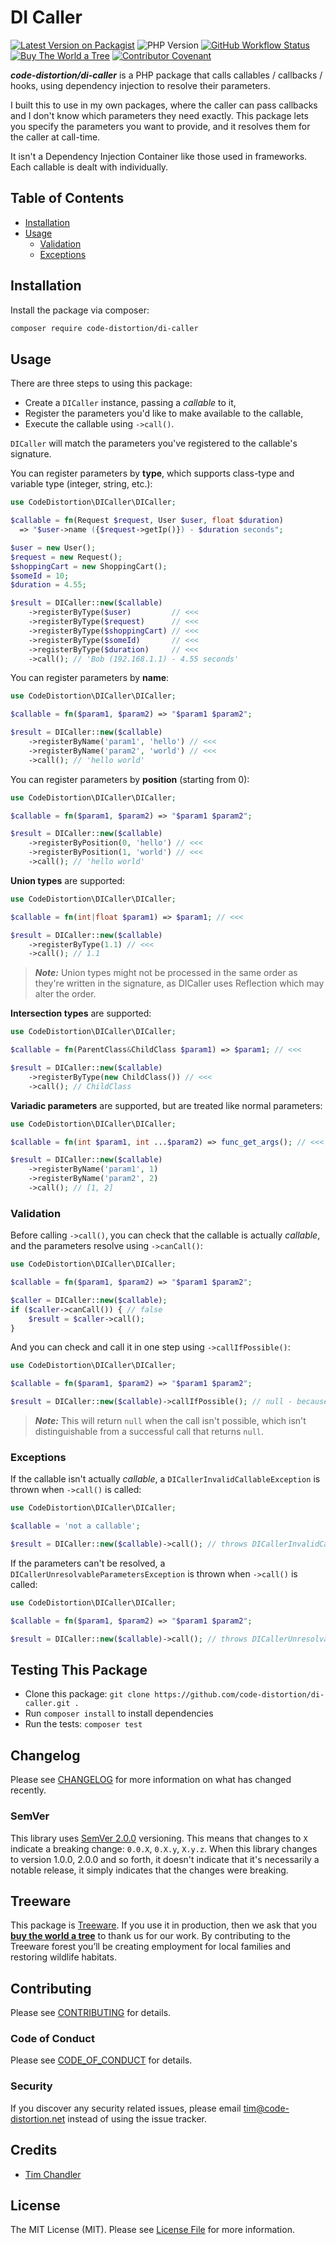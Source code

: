 # DI Caller

[![Latest Version on Packagist](https://img.shields.io/packagist/v/code-distortion/di-caller.svg?style=flat-square)](https://packagist.org/packages/code-distortion/di-caller)
![PHP Version](https://img.shields.io/badge/PHP-7.0%20to%208.4-blue?style=flat-square)
[![GitHub Workflow Status](https://img.shields.io/github/actions/workflow/status/code-distortion/di-caller/run-tests.yml?branch=main&style=flat-square)](https://github.com/code-distortion/di-caller/actions)
[![Buy The World a Tree](https://img.shields.io/badge/treeware-%F0%9F%8C%B3-lightgreen?style=flat-square)](https://plant.treeware.earth/code-distortion/di-caller)
[![Contributor Covenant](https://img.shields.io/badge/contributor%20covenant-v2.1%20adopted-ff69b4.svg?style=flat-square)](.github/CODE_OF_CONDUCT.md)

***code-distortion/di-caller*** is a PHP package that calls callables / callbacks / hooks, using dependency injection to resolve their parameters.

I built this to use in my own packages, where the caller can pass callbacks and I don't know which parameters they need exactly. This package lets you specify the parameters you want to provide, and it resolves them for the caller at call-time.

It isn't a Dependency Injection Container like those used in frameworks. Each callable is dealt with individually.



## Table of Contents

- [Installation](#installation)
- [Usage](#usage)
  - [Validation](#validation)
  - [Exceptions](#exceptions)



## Installation

Install the package via composer:

``` bash
composer require code-distortion/di-caller
```



## Usage

There are three steps to using this package:

- Create a `DICaller` instance, passing a *callable* to it,
- Register the parameters you'd like to make available to the callable,
- Execute the callable using `->call()`.

`DICaller` will match the parameters you've registered to the callable's signature.

You can register parameters by **type**, which supports class-type and variable type (integer, string, etc.):

```php
use CodeDistortion\DICaller\DICaller;

$callable = fn(Request $request, User $user, float $duration)
  => "$user->name ({$request->getIp()}) - $duration seconds";

$user = new User();
$request = new Request();
$shoppingCart = new ShoppingCart();
$someId = 10;
$duration = 4.55;

$result = DICaller::new($callable)
    ->registerByType($user)         // <<<
    ->registerByType($request)      // <<<
    ->registerByType($shoppingCart) // <<<
    ->registerByType($someId)       // <<<
    ->registerByType($duration)     // <<<
    ->call(); // 'Bob (192.168.1.1) - 4.55 seconds'
```

You can register parameters by **name**:

```php
use CodeDistortion\DICaller\DICaller;

$callable = fn($param1, $param2) => "$param1 $param2";

$result = DICaller::new($callable)
    ->registerByName('param1', 'hello') // <<<
    ->registerByName('param2', 'world') // <<<
    ->call(); // 'hello world'
```

You can register parameters by **position** (starting from 0):

```php
use CodeDistortion\DICaller\DICaller;

$callable = fn($param1, $param2) => "$param1 $param2";

$result = DICaller::new($callable)
    ->registerByPosition(0, 'hello') // <<<
    ->registerByPosition(1, 'world') // <<<
    ->call(); // 'hello world'
```

**Union types** are supported:

```php
use CodeDistortion\DICaller\DICaller;

$callable = fn(int|float $param1) => $param1; // <<<

$result = DICaller::new($callable)
    ->registerByType(1.1) // <<<
    ->call(); // 1.1
```

> ***Note:*** Union types might not be processed in the same order as they're written in the signature, as DICaller uses Reflection which may alter the order.

**Intersection types** are supported:

```php
use CodeDistortion\DICaller\DICaller;

$callable = fn(ParentClass&ChildClass $param1) => $param1; // <<<

$result = DICaller::new($callable)
    ->registerByType(new ChildClass()) // <<<
    ->call(); // ChildClass
```

**Variadic parameters** are supported, but are treated like normal parameters:

```php
use CodeDistortion\DICaller\DICaller;

$callable = fn(int $param1, int ...$param2) => func_get_args(); // <<<

$result = DICaller::new($callable)
    ->registerByName('param1', 1)
    ->registerByName('param2', 2)
    ->call(); // [1, 2]
```



### Validation

Before calling `->call()`, you can check that the callable is actually *callable*, and the parameters resolve using `->canCall()`:

```php
use CodeDistortion\DICaller\DICaller;

$callable = fn($param1, $param2) => "$param1 $param2";

$caller = DICaller::new($callable);
if ($caller->canCall()) { // false
    $result = $caller->call();
}
```

And you can check and call it in one step using `->callIfPossible()`:

```php
use CodeDistortion\DICaller\DICaller;

$callable = fn($param1, $param2) => "$param1 $param2";

$result = DICaller::new($callable)->callIfPossible(); // null - because $param1 and $param2 are unresolved
```

> ***Note:*** This will return `null` when the call isn't possible, which isn't distinguishable from a successful call that returns `null`.



### Exceptions

If the callable isn't actually *callable*, a `DICallerInvalidCallableException` is thrown when `->call()` is called:

```php
use CodeDistortion\DICaller\DICaller;

$callable = 'not a callable';

$result = DICaller::new($callable)->call(); // throws DICallerInvalidCallableException
```

If the parameters can't be resolved, a `DICallerUnresolvableParametersException` is thrown when `->call()` is called:

```php
use CodeDistortion\DICaller\DICaller;

$callable = fn($param1, $param2) => "$param1 $param2";

$result = DICaller::new($callable)->call(); // throws DICallerUnresolvableParametersException
```



## Testing This Package

- Clone this package: `git clone https://github.com/code-distortion/di-caller.git .`
- Run `composer install` to install dependencies
- Run the tests: `composer test`



## Changelog

Please see [CHANGELOG](CHANGELOG.md) for more information on what has changed recently.



### SemVer

This library uses [SemVer 2.0.0](https://semver.org/) versioning. This means that changes to `X` indicate a breaking change: `0.0.X`, `0.X.y`, `X.y.z`. When this library changes to version 1.0.0, 2.0.0 and so forth, it doesn't indicate that it's necessarily a notable release, it simply indicates that the changes were breaking.



## Treeware

This package is [Treeware](https://treeware.earth). If you use it in production, then we ask that you [**buy the world a tree**](https://plant.treeware.earth/code-distortion/di-caller) to thank us for our work. By contributing to the Treeware forest you’ll be creating employment for local families and restoring wildlife habitats.



## Contributing

Please see [CONTRIBUTING](.github/CONTRIBUTING.md) for details.



### Code of Conduct

Please see [CODE_OF_CONDUCT](.github/CODE_OF_CONDUCT.md) for details.



### Security

If you discover any security related issues, please email tim@code-distortion.net instead of using the issue tracker.



## Credits

- [Tim Chandler](https://github.com/code-distortion)



## License

The MIT License (MIT). Please see [License File](LICENSE.md) for more information.

